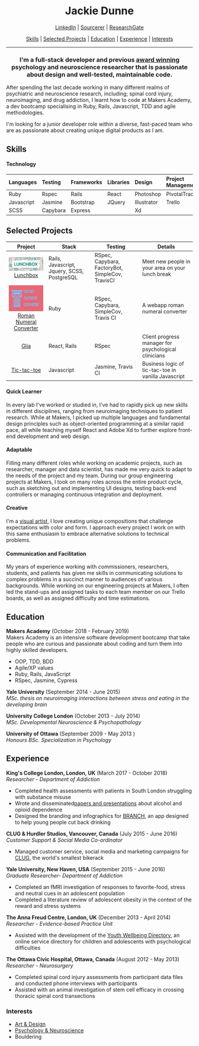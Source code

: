 <b><h1 align='center'>Jackie Dunne</h1></b>
  
<p align="center">
  <a href="https://www.linkedin.com/in/jackie-dunne-b8516155/">LinkedIn</a> |
  <a href="https://sourcerer.io/kiedunne">Sourcerer</a> |
  <a href="https://www.researchgate.net/profile/Jacklyn_Dunne2">ResearchGate</a>
</p>
<p align="center">
  <a href="#skills">Skills</a> |
  <a href="#projects">Selected Projects</a> |
  <a href="#education">Education</a> |
  <a href="#experience">Experience</a> |
  <a href="#interests">Interests</a>
</p>

***

<h3 align='center'>I'm a full-stack developer and previous <a href="https://www.youtube.com/watch?v=cUoFLlc54HA">award winning</a> psychology and neuroscience researcher that is passionate about design and well-tested, maintainable code.</h3> 

After spending the last decade working in many different realms of psychiatric and neuroscience research, including; spinal cord injury, neuroimaging, and drug addiction, I learnt how to code at Makers Academy, a dev bootcamp specialising in Ruby, Rails, Javascript, TDD and agile methodologies.

I'm looking for a junior developer role within a diverse, fast-paced team who are as passionate about creating unique digital products as I am.

 
## <a name="skills">Skills</a>

#### Technology

| Languages  | Testing          | Frameworks   | Libraries | Design        |  Project Management | Data Analysis  |     
| :----------|:-----------------| :------------| :---------| :-------------| :-------------------|:---------------|
| Ruby       | Rspec            |  Rails       | React     | Photoshop     |    PivotalTracker   |   R
| Javascript | Jasmine          |  Bootstrap   | JQuery    | Illustrator   |    Trello           |   SPSS
| SCSS       | Capybara         |  Express     |           | Xd

## <a name="projects">Selected Projects</a>

| Project               | Stack             | Testing            | Details           |
| :-------------------: |-------------------| -------------------|-------------------|
| <img src='ghub_lnch.png' width="250"/><br> [Lunchbox](https://github.com/kiedunne/Lunchbox) | Rails, Javascript, Jquery, SCSS, PostgreSQL | RSpec, Capybara, FactoryBot,  SimpleCov, TravisCI | Meet new people in your area on your lunch break |
| <img src='ghub_romnum .png' width="250" height="70"/><br>[Roman Numeral Converter](https://github.com/kiedunne/roman-numeral-converter)  | Ruby |  RSpec, Capybara, SimpleCov, Travis CI | A webapp roman numeral converter | 
| [Glia](https://github.com/kiedunne/glia-app)  | React, Rails | RSpec | Client progress manager for psychological clinicians|
| [Tic-tac-toe](https://github.com/kiedunne/tic-tac-toe)  | Javascript| Jasmine, Travis CI  | Business logic of tic-tac-toe in vanilla Javascript |

#### Quick Learner 
In every lab I've worked or studied in, I've had to rapidly pick up new skills in different disciplines, ranging from neuroimaging techniques to patient research. While at Makers, I picked up multiple languages and fundamental design principles such as object-oriented programming at a similar rapid pace, all while teaching myself React and Adobe Xd to further explore front-end development and web design.

#### Adaptable
Filling many different roles while working on academic projects, such as researcher, manager and data scientist, has made me very quick to adapt to the needs of the project and my team. During our group engineering projects at Makers, I took on many roles across the entire product cycle, such as sketching out and implementing UI designs, testing back-end controllers or managing continuous integration and deployment. 

#### Creative
I'm a <a href="https://drive.google.com/open?id=1cE2pHIq6zSPubQbeUXKMxd23bLfuOAN3">visual artist</a>, I love creating unique compositions that challenge expectations with color and form. I approach every project I work on with this same enthusiasm to embrace alternative solutions to technical problems. 

#### Communication and Facilitation
My years of experience working with commissioners, researchers, students, and patients has given me skills in communicating solutions to complex problems in a succinct manner to audiences of various backgrounds. While working on our engineering projects at Makers, I often led the stand-ups and assigned tasks to each team member on our Trello boards, as well as assigned difficulty and time estimations.

## <a name="education">Education</a>

**Makers Academy** (October 2018 - February 2019)<br>
Makers Academy is an intensive software development bootcamp that take people who are curious and passionate about coding and turn them into highly skilled developers. 

- OOP, TDD, BDD
- Agile/XP values
- Ruby, Rails, JavaScript
- RSpec, Jasmine, Cypress

**Yale University** (September 2014 - June 2015)<br>
*MSc. thesis on neuroimaging interactions between stress and eating in the developing brain*

**University College London** (October 2013 - July 2014)<br>
*MSc. Developmental Neuroscience & Psychopathology*

**University of Ottawa** (September 2009 - May 2013 )<br>
*Honours BSc. Specialization in Psychology*


## <a name="experience">Experience</a>

**King's College London, London, UK** (March 2017 - October 2018)    
*Researcher - Department of Addiction*  
<ul>
<li>Completed health assessments with patients in South London struggling with substance misuse</li>
<li>Wrote and disseminated<a href="https://www.researchgate.net/profile/Jacklyn_Dunne2/research">papers and presentations</a> about alcohol and opioid dependence</li>
<li> Designed the branding and infographics for <a href="https://drive.google.com/open?id=1KjDTtznU6cdYhks1tWZaaKpXWnGzddUr">BRANCH</a>, an app designed to help young people cut back drinking</li>
</ul>

**CLUG & Hurdler Studios, Vancouver, Canada** (July 2015 - June 2016)   
*Customer Support & Social Media Co-ordinator*
<ul>
 <li>Managed customer service, social media and marketing campaigns for <a href="https://www.thehornit.com/getclug">CLUG</a>, the world's smallest bikerack</li>
</ul>

**Yale University, New Haven, USA** (September 2015 - June 2016)   
*Graduate Researcher- Department of Addiction*
<ul>
 <li>Completed an fMRI investigation of responses to favorite-food, stress and neutral cues in an adolescent population</li>
 <li>Completed a literature review of adolescent obesity in the context of the reward and stress systems</li>
</ul>

**The Anna Freud Centre, London, UK** (December 2013 - April 2014)    
*Researcher - Evidence-based Practice Unit*
<ul>
<li>Assisted with the development of the <a href="https://www.annafreud.org/on-my-mind/youth-wellbeing/">Youth Wellbeing Directory</a>, an online service directory for children and adolescents with psychological difficulties</li>
</ul>

**The Ottawa Civic Hospital, Ottawa, Canada** (August 2012 - May 2013)    
*Researcher - Neurosurgery*
<ul>
<li>Completed spinal cord injury assessments from participant data files and conducted phone interviews with participants</li>
<li>Assisted with an animal investigation of stem cell efficacy in crossing thoracic spinal cord transections</li>
</ul>

### <a name="interests">Interests</a>
- <a href="https://drive.google.com/open?id=1cE2pHIq6zSPubQbeUXKMxd23bLfuOAN3">Art & Design</a>  
- <a href="https://www.researchgate.net/profile/Jacklyn_Dunne2">Psychology & Neuroscience</a>
- Bouldering
